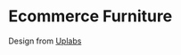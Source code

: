 # Ecommerce Furniture

Design from [Uplabs](https://www.uplabs.com/posts/furniture-web-landing-page-design-template)
